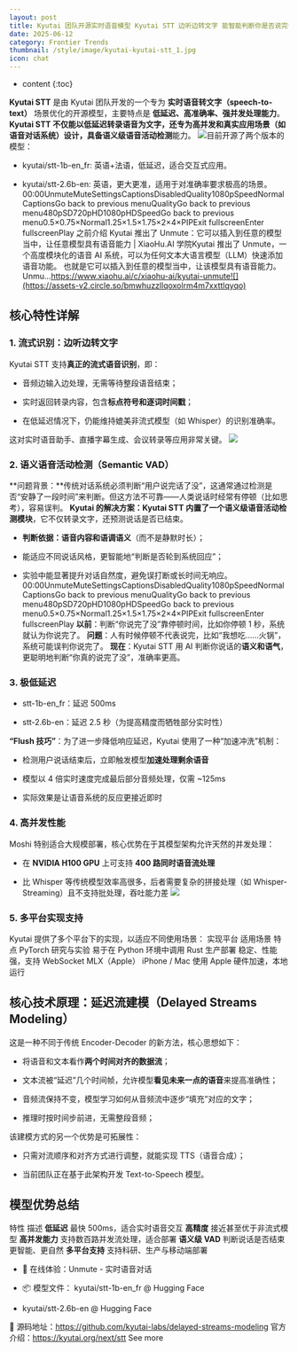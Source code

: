 ```yaml
---
layout: post
title: Kyutai 团队开源实时语音模型 Kyutai STT 边听边转文字 能智能判断你是否说完话 不盲目打断
date: 2025-06-12
category: Frontier Trends
thumbnail: /style/image/kyutai-kyutai-stt_1.jpg
icon: chat
---
```

* content
{:toc}

**Kyutai STT** 是由 Kyutai 团队开发的一个专为 **实时语音转文字（speech-to-text）** 场景优化的开源模型，主要特点是 **低延迟、高准确率、强并发处理能力**。
**Kyutai STT **不仅能以低延迟转录语音为文字，还专为高并发和真实应用场景（如语音对话系统）设计，具备**语义级语音活动检测**能力。
![](https://assets-v2.circle.so/sg3ndph2svwjkmu83c480zonm33q)目前开源了两个版本的模型：

- kyutai/stt-1b-en_fr: 英语+法语，低延迟，适合交互式应用。

- kyutai/stt-2.6b-en: 英语，更大更准，适用于对准确率要求极高的场景。
00:00UnmuteMuteSettingsCaptionsDisabledQuality1080pSpeedNormalCaptionsGo back to previous menuQualityGo back to previous menu480pSD720pHD1080pHDSpeedGo back to previous menu0.5×0.75×Normal1.25×1.5×1.75×2×4×PIPExit fullscreenEnter fullscreenPlay
之前介绍
Kyutai 推出了 Unmute：它可以插入到任意的模型当中，让任意模型具有语音能力 | XiaoHu.AI 学院Kyutai 推出了 Unmute，一个高度模块化的语音 AI 系统，可以为任何文本大语言模型（LLM）快速添加语音功能。  也就是它可以插入到任意的模型当中，让该模型具有语音能力。  Unmu...https://www.xiaohu.ai/c/xiaohu-ai/kyutai-unmute![](https://assets-v2.circle.so/bmwhuzzllqoxolrm4m7xxttlqyqo)
## 核心特性详解

### 1. 流式识别：边听边转文字
Kyutai STT 支持**真正的流式语音识别**，即：

- 音频边输入边处理，无需等待整段语音结束；

- 实时返回转录内容，包含**标点符号和逐词时间戳**；

- 在低延迟情况下，仍能维持媲美非流式模型（如 Whisper）的识别准确率。

这对实时语音助手、直播字幕生成、会议转录等应用非常关键。
![](https://assets-v2.circle.so/cqcutjipb078unn6sjfm30cfghp8)
### 2. 语义语音活动检测（Semantic VAD）
**问题背景：**传统对话系统必须判断“用户说完话了没”，这通常通过检测是否“安静了一段时间”来判断。但这方法不可靠——人类说话时经常有停顿（比如思考），容易误判。
**Kyutai 的解决方案：**Kyutai STT  内置了一个**语义级语音活动检测模块**，它不仅转录文字，还预测说话是否已结束。

- **判断依据：语音内容和语调语义**（而不是静默时长）；

- 能适应不同说话风格，更智能地“判断是否轮到系统回应”；

- 实验中能显著提升对话自然度，避免误打断或长时间无响应。
00:00UnmuteMuteSettingsCaptionsDisabledQuality1080pSpeedNormalCaptionsGo back to previous menuQualityGo back to previous menu480pSD720pHD1080pHDSpeedGo back to previous menu0.5×0.75×Normal1.25×1.5×1.75×2×4×PIPExit fullscreenEnter fullscreenPlay
**以前**：判断“你说完了没”靠停顿时间，比如你停顿 1 秒，系统就认为你说完了。
**问题**：人有时候停顿不代表说完，比如“我想吃……火锅”，系统可能误判你说完了。
**现在**：Kyutai STT 用 AI 判断你说话的**语义和语气**，更聪明地判断“你真的说完了没”，准确率更高。

### 3. 极低延迟

- stt-1b-en_fr：延迟 500ms

- stt-2.6b-en：延迟 2.5 秒（为提高精度而牺牲部分实时性）

**“Flush 技巧”**：为了进一步降低响应延迟，Kyutai 使用了一种“加速冲洗”机制：

- 检测用户说话结束后，立即触发模型**加速处理剩余语音**

- 模型以 4 倍实时速度完成最后部分音频处理，仅需 ~125ms

- 实际效果是让语音系统的反应更接近即时

### 4. 高并发性能
Moshi 特别适合大规模部署，核心优势在于其模型架构允许天然的并发处理：

- 在 **NVIDIA H100 GPU** 上可支持 **400 路同时语音流处理**

- 比 Whisper 等传统模型效率高很多，后者需要复杂的拼接处理（如 Whisper-Streaming）且不支持批处理，吞吐能力差
![](https://assets-v2.circle.so/39bxzzbsx2au9nivdqet9uxnalm2)

### 5. 多平台实现支持
Kyutai 提供了多个平台下的实现，以适应不同使用场景：
实现平台 适用场景 特点 PyTorch 研究与实验 易于在 Python 环境中调用 Rust 生产部署 稳定、性能强，支持 WebSocket MLX（Apple） iPhone / Mac 使用 Apple 硬件加速，本地运行

## 核心技术原理：延迟流建模（Delayed Streams Modeling）
这是一种不同于传统 Encoder-Decoder 的新方法，核心思想如下：

- 将语音和文本看作**两个时间对齐的数据流**；

- 文本流被“延迟”几个时间帧，允许模型**看见未来一点的语音**来提高准确性；

- 音频流保持不变，模型学习如何从音频流中逐步“填充”对应的文字；

- 推理时按时间步前进，无需整段音频；

该建模方式的另一个优势是可拓展性：

- 只需对流顺序和对齐方式进行调整，就能实现 TTS（语音合成）；

- 当前团队正在基于此架构开发 Text-to-Speech 模型。

## 模型优势总结
特性 描述 **低延迟** 最快 500ms，适合实时语音交互 **高精度** 接近甚至优于非流式模型 **高并发能力** 支持数百路并发流处理，适合部署 **语义级 VAD** 判断说话是否结束更智能、更自然 **多平台支持** 支持科研、生产与移动端部署

- 🔗 在线体验：Unmute - 实时语音对话

- 📦 模型文件：
kyutai/stt-1b-en_fr @ Hugging Face

- kyutai/stt-2.6b-en @ Hugging Face

📁 源码地址：https://github.com/kyutai-labs/delayed-streams-modeling
官方介绍：https://kyutai.org/next/stt
See more